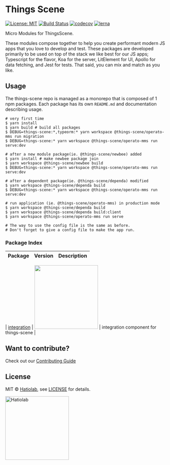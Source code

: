 [comment]: # "NOTE: This file is generated and should not be modify directly. Update `templates/ROOT_README.hbs.md` instead"

# Things Scene

[![License: MIT](https://img.shields.io/badge/License-MIT-green.svg)](LICENSE.md)
[![Build Status](https://travis-ci.org/things-scene/things-scene.svg?branch=master)](https://travis-ci.org/things-scene/things-scene)
[![codecov](https://codecov.io/gh/things-scene/things-scene/branch/master/graph/badge.svg)](https://codecov.io/gh/things-scene/things-scene)
[![lerna](https://img.shields.io/badge/maintained%20with-lerna-cc00ff.svg)](https://lernajs.io/)

Micro Modules for ThingsScene.

These modules compose together to help you create performant modern JS apps that you love to develop and test. These packages are developed primarily to be used on top of the stack we like best for our JS apps; Typescript for the flavor, Koa for the server, LitElement for UI, Apollo for data fetching, and Jest for tests. That said, you can mix and match as you like.

## Usage

The things-scene repo is managed as a monorepo that is composed of 1 npm packages.
Each package has its own `README.md` and documentation describing usage.

```
# very first time
$ yarn install
$ yarn build # build all packages
$ DEBUG=things-scene:*,typeorm:* yarn workspace @things-scene/operato-mms run migration
$ DEBUG=things-scene:* yarn workspace @things-scene/operato-mms run serve:dev
```

```
# after a new module package(ie. @things-scene/newbee) added
$ yarn install # make newbee package join
$ yarn workspace @things-scene/newbee build
$ DEBUG=things-scene:* yarn workspace @things-scene/operato-mms run serve:dev
```

```
# after a dependent package(ie. @things-scene/dependa) modified
$ yarn workspace @things-scene/dependa build
$ DEBUG=things-scene:* yarn workspace @things-scene/operato-mms run serve:dev
```

```
# run application (ie. @things-scene/operato-mms) in production mode
$ yarn workspace @things-scene/dependa build
$ yarn workspace @things-scene/dependa build:client
$ yarn workspace @things-scene/operato-mms run serve

# The way to use the config file is the same as before.
# Don't forget to give a config file to make the app run.
```

### Package Index

| Package | Version | Description |
| ------- | ------- | ----------- |


| [integration](packages/integration) | <a href="https://badge.fury.io/js/%40things-scene%2Fintegration"><img src="https://badge.fury.io/js/%40things-scene%2Fintegration.svg" width="200px" /></a> | integration component for things-scene |

## Want to contribute?

Check out our [Contributing Guide](./.github/CONTRIBUTING.md)

## License

MIT &copy; [Hatiolab](https://www.hatiolab.com/), see [LICENSE](LICENSE.md) for details.

<a href="http://www.hatiolab.com/"><img src="https://www.hatiolab.com/assets/img/logo.png" alt="Hatiolab" width="200" /></a>
